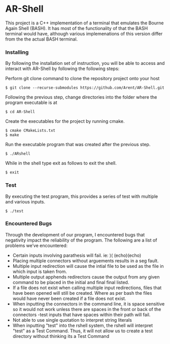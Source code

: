 # AR-Shell
This project is a C++ implementation of a terminal that emulates the Bourne Again Shell (BASH). It has most of the functionality of that the BASH terminal would have, although various implemenations of this version differ from the the actual BASH terminal.

### Installing

By following the installation set of instruction, you will be able to access and interact with AR-Shell by following the following steps: 

Perform git clone command to clone the repository project onto your host
```
$ git clone --recurse-submodules https://github.com/Arent/AR-Shell.git
```
Following the previous step, change directories into the folder where the program executable is at
```
$ cd AR-Shell
```
Create the executables for the project by running cmake.
```
$ cmake CMakeLists.txt
$ make
```
Run the executable program that was created after the previous step.
```
$ ./ARshell
```
While in the shell type exit as follows to exit the shell.
```
$ exit
```
### Test
By executing the test program, this provides a series of test with multiple and various inputs. 
```
$ ./test
```

### Encountered Bugs
Through the development of our program, I encountered bugs that negativity impact the reliability of the program. The following are a list of problems we’ve encountered:

- Certain inputs involving parathesis will fail. ie: )(   (echo)(echo)
- Placing multiple connectors without arguements results in a seg fault.
- Multiple input redirection will cause the intial file to be used as the file in which input is taken from.
- Multiple output apphends redirectors cause the output from any given command to be placed in the initial and final final listed.
- If a file does not exist when calling multiple input redirections, files that have been opened will still be created. Where as per bash the files would have never been created if a file does not exist.
- When inputting the connectors in the command line, it is space sensitive so it would not work unless there are spaces in the front or back of the connectors
-test inputs that have spaces within their path will fail.
- Not able to use single quotation to interpret string literals
- When inputting "test" into the rshell system, the rshell will interpret "test" as a Test Command. Thus, it will not allow us to create a test directory without thinking its a Test Command
